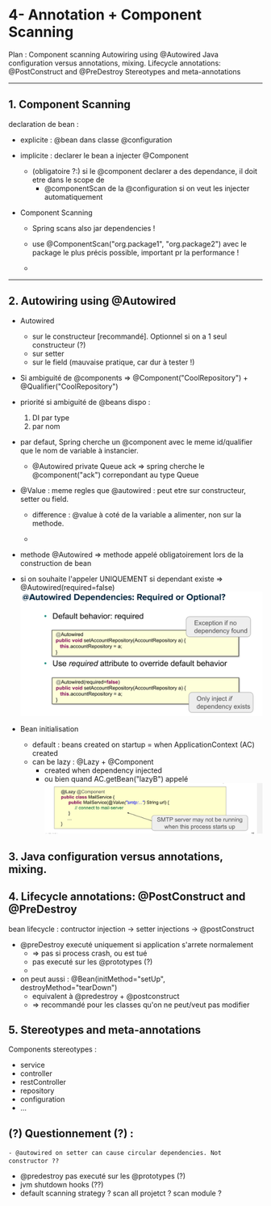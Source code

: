 # 4- Annotation + Component Scanning

Plan :
    Component scanning
    Autowiring using @Autowired
    Java configuration versus annotations, mixing.
    Lifecycle annotations: @PostConstruct and @PreDestroy
    Stereotypes and meta-annotations


***
## 1. Component Scanning

declaration de bean :
- explicite : @bean dans classe @configuration
- implicite : declarer le bean a injecter @Component
  - (obligatoire ?:) si le @component declarer a des dependance, il doit etre dans le scope de 
    - @componentScan de la @configuration si on veut les injecter automatiquement


- Component Scanning
    - Spring scans also jar dependencies !
    - use @ComponentScan("org.package1", "org.package2") avec le package le plus précis possible, important pr la performance !


  - 
***
## 2. Autowiring using @Autowired


- Autowired
    - sur le constructeur [recommandé]. Optionnel si on a 1 seul constructeur (?)
    - sur setter
    - sur le field (mauvaise pratique, car dur à tester !)
- Si ambiguité de @components => @Component("CoolRepository") + @Qualifier("CoolRepository")
- priorité si ambiguité de @beans dispo : 
  1. DI par type
  2. par nom 

- par defaut, Spring cherche un @component avec le meme id/qualifier que le nom de variable à instancier.
    - @Autowired private Queue ack => spring cherche le @component("ack") correpondant au type Queue

- @Value : meme regles que @autowired : peut etre sur constructeur, setter ou field.
    - difference : @value à coté de la variable a alimenter, non sur la methode.


    - 
- methode @Autowired => methode appelé obligatoirement lors de la construction de bean
- si on souhaite l'appeler UNIQUEMENT si dependant existe => @Autowired(required=false)
  ![img_5.png](img_5.png)



- Bean initialisation
    - default : beans created on startup = when ApplicationContext (AC) created
    - can be lazy : @Lazy + @Component
        - created when dependency injected
        - ou bien quand AC.getBean("lazyB") appelé  
          ![img_6.png](img_6.png)

## 3. Java configuration versus annotations, mixing.

## 4. Lifecycle annotations: @PostConstruct and @PreDestroy


bean lifecycle :
contructor injection -> setter injections -> @postConstruct

- @preDestroy executé uniquement si application s'arrete normalement
    - => pas si process crash, ou est tué
    - pas executé sur les @prototypes (?)
    - 
- on peut aussi : @Bean(initMethod="setUp", destroyMethod="tearDown")
  - equivalent à @predestroy + @postconstruct
  - => recommandé pour les classes qu'on ne peut/veut pas modifier



## 5. Stereotypes and meta-annotations

Components stereotypes :
- service
- controller
- restController
- repository
- configuration
- ...



## (?) Questionnement (?) :
    - @autowired on setter can cause circular dependencies. Not constructor ?? 
- @predestroy pas executé sur les @prototypes (?)
- jvm shutdown hooks (??)
- default scanning strategy ? scan all projetct ? scan module ? 

